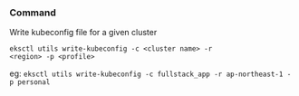 ### Command
Write kubeconfig file for a given cluster
```
eksctl utils write-kubeconfig -c <cluster name> -r 
<region> -p <profile>
```
eg: 
```eksctl utils write-kubeconfig -c fullstack_app -r ap-northeast-1 -p personal```